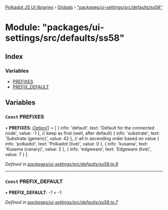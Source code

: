 [Polkadot JS UI libraries](../README.md) › [Globals](../globals.md) › ["packages/ui-settings/src/defaults/ss58"](_packages_ui_settings_src_defaults_ss58_.md)

# Module: "packages/ui-settings/src/defaults/ss58"

## Index

### Variables

* [PREFIXES](_packages_ui_settings_src_defaults_ss58_.md#const-prefixes)
* [PREFIX_DEFAULT](_packages_ui_settings_src_defaults_ss58_.md#const-prefix_default)

## Variables

### `Const` PREFIXES

• **PREFIXES**: *[Option](_packages_ui_settings_src_types_.md#option)[]* = [
  {
    info: 'default',
    text: 'Default for the connected node',
    value: -1
  },
  // keep as first (well, after default)
  {
    info: 'substrate',
    text: 'Substrate (generic)',
    value: 42
  },
  // all in ascending order based on value
  {
    info: 'polkadot',
    text: 'Polkadot (live)',
    value: 0
  },
  {
    info: 'kusama',
    text: 'Kusama (canary)',
    value: 2
  },
  {
    info: 'edgeware',
    text: 'Edgeware (live)',
    value: 7
  }
]

*Defined in [packages/ui-settings/src/defaults/ss58.ts:9](https://github.com/polkadot-js/ui/blob/4c58f4864/packages/ui-settings/src/defaults/ss58.ts#L9)*

___

### `Const` PREFIX_DEFAULT

• **PREFIX_DEFAULT**: *-1* = -1

*Defined in [packages/ui-settings/src/defaults/ss58.ts:7](https://github.com/polkadot-js/ui/blob/4c58f4864/packages/ui-settings/src/defaults/ss58.ts#L7)*
